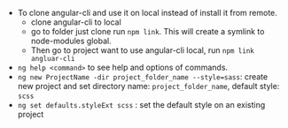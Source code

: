 - To clone angular-cli and use it on local instead of install it from remote.
  + clone angular-cli to local
  + go to folder just clone run `npm link`. This will create a symlink to node-modules global.
  + Then go to project want to use angular-cli local, run `npm link angluar-cli`
- `ng help <command>` to see help and options of commands.
- `ng new ProjectName -dir project_folder_name --style=sass`: create new project and set directory name: `project_folder_name`, default style: `scss`
- `ng set defaults.styleExt scss` : set the default style on an existing project
